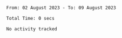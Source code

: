 <!--START_SECTION:waka-->

```txt
From: 02 August 2023 - To: 09 August 2023

Total Time: 0 secs

No activity tracked
```

<!--END_SECTION:waka-->
